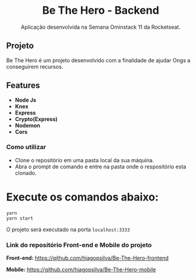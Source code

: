 <h1 align="center"> Be The Hero - Backend</h1>
<p align="center"> Aplicação desenvolvida na Semana Ominstack 11 da Rocketseat. </p>
 
## Projeto
Be The Hero é um projeto desenvolvido com a finalidade de ajudar Ongs a conseguirem recursos.

## Features

- **Node Js** 
- **Knex**
- **Express**
- **Crypto(Express)**
- **Nodemon**
- **Cors**

### Como utilizar

- Clone o repositório em uma pasta local da sua máquina.
- Abra o prompt de comando e entre na pasta onde o respositório esta clonado.

# Execute os comandos abaixo:
```
yarn
yarn start
```

O projeto será executado na porta ```localhost:3333```

### Link do repositório Front-end e Mobile do projeto
**Front-end:** https://github.com/hiagopsilva/Be-The-Hero-frontend

**Mobile:** https://github.com/hiagopsilva/Be-The-Hero-mobile
